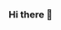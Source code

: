 ### Hi there 👋

<!--
**gjackson-aco/gjackson-aco** is a ✨ _special_ ✨ repository because its `README.md` (this file) appears on your GitHub profile.

Here are some ideas to get you started:

- 🔭 I’m currently working on how to use GitHub & Azure for business projects
- 🌱 I’m currently learning GitHub, Azure Infra and Bicep
- 🤔 I’m looking for help on understanding how to create Bicep templates to build Azure Infra
- 💬 Ask me about networking and IT security
- 📫 How to reach me: gjackson@aco.co.uk
- 😄 Pronouns: He/Him
- ⚡ Fun fact: Been in IT over 25 years and still get nervous trying to learn new things!
-->
